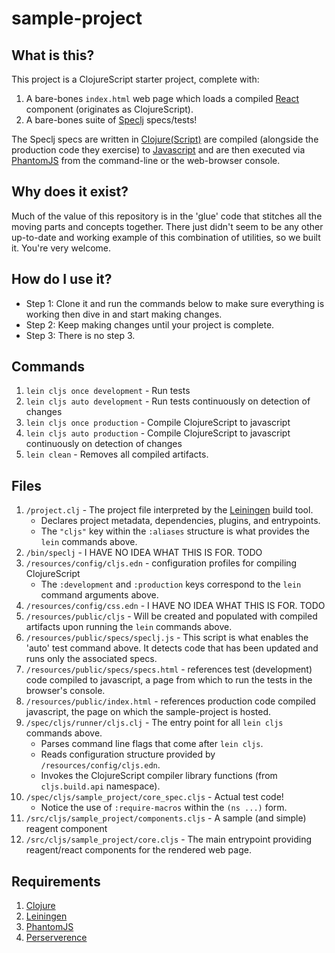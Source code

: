 # sample-project


## What is this?

This project is a ClojureScript starter project, complete with:

1. A bare-bones `index.html` web page which loads a compiled [React](https://reactjs.org/) component (originates as ClojureScript).
1. A bare-bones suite of [Speclj](https://github.com/slagyr/speclj) specs/tests!

The Speclj specs are written in [Clojure](https://clojure.org)[(Script)](https://clojurescript.org/) are compiled (alongside the production code they exercise) to [Javascript](https://developer.mozilla.org/en-US/docs/Web/JavaScript) and are then executed via [PhantomJS](https://phantomjs.org/) from the command-line or the web-browser console.


## Why does it exist?

Much of the value of this repository is in the 'glue' code that stitches all the moving parts and concepts together. There just didn't seem to be any other up-to-date and working example of this combination of utilities, so we built it. You're very welcome.


## How do I use it?

- Step 1: Clone it and run the commands below to make sure everything is working then dive in and start making changes.
- Step 2: Keep making changes until your project is complete.
- Step 3: There is no step 3.


## Commands

1. `lein cljs once development` - Run tests
1. `lein cljs auto development` - Run tests continuously on detection of changes
1. `lein cljs once production` - Compile ClojureScript to javascript
1. `lein cljs auto production` - Compile ClojureScript to javascript continuously on detection of changes
1. `lein clean` - Removes all compiled artifacts.


## Files

1. `/project.clj` - The project file interpreted by the [Leiningen](https://leiningen.org/) build tool.
	- Declares project metadata, dependencies, plugins, and entrypoints.
	- The `"cljs"` key within the `:aliases` structure is what provides the `lein` commands above.
1. `/bin/speclj` - I HAVE NO IDEA WHAT THIS IS FOR. TODO
1. `/resources/config/cljs.edn` - configuration profiles for compiling ClojureScript
	- The `:development` and `:production` keys correspond to the `lein` command arguments above.
1. `/resources/config/css.edn` - I HAVE NO IDEA WHAT THIS IS FOR. TODO
1. `/resources/public/cljs` - Will be created and populated with compiled artifacts upon running the `lein` commands above.
1. `/resources/public/specs/speclj.js` - This script is what enables the 'auto' test command above. It detects code that has been updated and runs only the associated specs.
1. `/resources/public/specs/specs.html` - references test (development) code compiled to javascript, a page from which to run the tests in the browser's console.
1. `/resources/public/index.html` - references production code compiled javascript, the page on which the sample-project is hosted.
1. `/spec/cljs/runner/cljs.clj` - The entry point for all `lein cljs` commands above.
	- Parses command line flags that come after `lein cljs`.
	- Reads configuration structure provided by `/resources/config/cljs.edn`.
	- Invokes the ClojureScript compiler library functions (from `cljs.build.api` namespace).
1. `/spec/cljs/sample_project/core_spec.cljs` - Actual test code!
	- Notice the use of `:require-macros` within the `(ns ...)` form.
1. `/src/cljs/sample_project/components.cljs` - A sample (and simple) reagent component
1. `/src/cljs/sample_project/core.cljs` - The main entrypoint providing reagent/react components for the rendered web page.


## Requirements

1. [Clojure](https://clojure.org/)
1. [Leiningen](https://leiningen.org/)
1. [PhantomJS](https://phantomjs.org/)
1. [Perserverence](https://www.dictionary.com/browse/perseverance)
